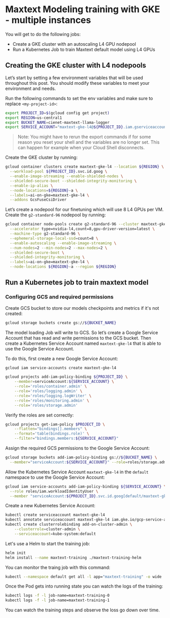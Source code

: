 # Maxtext Modeling training with GKE - multiple instances

You will get to do the following jobs:

*   Create a GKE cluster with an autoscaling L4 GPU nodepool
*   Run a Kubernetes Job to train Maxtext default model using L4 GPUs


## Creating the GKE cluster with L4 nodepools
Let’s start by setting a few environment variables that will be used throughout this post. You should modify these variables to meet your environment and needs.

Run the following commands to set the env variables and make sure to replace `<my-project-id>`:

```bash
export PROJECT_ID=$(gcloud config get project)
export REGION=us-central1
export BUCKET_NAME=cienet-maxtext-llama-logger
export SERVICE_ACCOUNT="maxtext-gke-l4@${PROJECT_ID}.iam.gserviceaccount.com"
```

> Note: You might have to rerun the export commands if for some reason you reset your shell and the variables are no longer set. This can happen for example when your Cloud Shell disconnects.

Create the GKE cluster by running:
```bash
gcloud container clusters create maxtext-gke-l4 --location ${REGION} \
  --workload-pool ${PROJECT_ID}.svc.id.goog \
  --enable-image-streaming --enable-shielded-nodes \
  --shielded-secure-boot --shielded-integrity-monitoring \
  --enable-ip-alias \
  --node-locations=${REGION}-a \
  --labels=ai-on-gke=maxtext-gke-l4 \
  --addons GcsFuseCsiDriver
```


Let’s create a nodepool for our finetuning which will use 8 L4 GPUs per VM.
Create the `g2-standard-96` nodepool by running:
```bash
gcloud container node-pools create g2-standard-96 --cluster maxtext-gke-l4 \
  --accelerator type=nvidia-l4,count=8,gpu-driver-version=latest \
  --machine-type g2-standard-96 \
  --ephemeral-storage-local-ssd=count=8 \
  --enable-autoscaling --enable-image-streaming \
  --num-nodes=2 --min-nodes=2 --max-nodes=2 \
  --shielded-secure-boot \
  --shielded-integrity-monitoring \
  --labels=ai-on-gke=maxtext-gke-l4 \
  --node-locations ${REGION}-a --region ${REGION}
```

## Run a Kubernetes job to train maxtext model

### Configuring GCS and required permissions

Create GCS bucket to store our models checkpoints and metrics if it's not created:
```bash
gcloud storage buckets create gs://${BUCKET_NAME}
```

The model loading Job will write to GCS. So let’s create a Google Service Account that has read and write permissions to the GCS bucket. Then create a Kubernetes Service Account named `maxtext-gke-l4` that is able to use the Google Service Account.

To do this, first create a new Google Service Account:
```bash
gcloud iam service-accounts create maxtext-gke-l4

gcloud projects add-iam-policy-binding ${PROJECT_ID} \
    --member=serviceAccount:${SERVICE_ACCOUNT} \
    --role='roles/container.admin' \
    --role='roles/logging.admin' \
    --role='roles/logging.logWriter' \
    --role='roles/monitoring.admin' \
    --role='roles/storage.admin'
```

Verify the roles are set correctly:
```bash
gcloud projects get-iam-policy $PROJECT_ID \
    --flatten="bindings[].members" \
    --format='table(bindings.role)' \
    --filter="bindings.members:${SERVICE_ACCOUNT}"
```

Assign the required GCS permissions to the Google Service Account:
```bash
gcloud storage buckets add-iam-policy-binding gs://${BUCKET_NAME} \
  --member="serviceAccount:${SERVICE_ACCOUNT}" --role=roles/storage.admin
```

Allow the Kubernetes Service Account `maxtext-gke-l4` in the `default` namespace to use the Google Service Account:
```bash
gcloud iam service-accounts add-iam-policy-binding ${SERVICE_ACCOUNT} \
  --role roles/iam.workloadIdentityUser \
  --member "serviceAccount:${PROJECT_ID}.svc.id.goog[default/maxtext-gke-l4]"
```

Create a new Kubernetes Service Account:
```bash
kubectl create serviceaccount maxtext-gke-l4
kubectl annotate serviceaccount maxtext-gke-l4 iam.gke.io/gcp-service-account=maxtext-gke-l4@${PROJECT_ID}.iam.gserviceaccount.com
kubectl create clusterrolebinding add-on-cluster-admin \
    --clusterrole=cluster-admin \
    --serviceaccount=kube-system:default
```

Let's use a Helm to start the training job:
```bash
helm init
helm install --name maxtext-training ./maxtext-training-helm
```

You can monitor the traing job with this command:
```bash
kubectl --namespace default get all -l app="maxtext-training" -o wide
```

Once the Pod gets into running state you can watch the logs of the training:
```bash
kubectl logs -f -l job-name=maxtext-training-0
kubectl logs -f -l job-name=maxtext-training-1
```

You can watch the training steps and observe the loss go down over time.